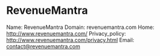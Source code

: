 
# RevenueMantra

Name: RevenueMantra
Domain: revenuemantra.com
Home: http://www.revenuemantra.com/
Privacy_policy: http://www.revenuemantra.com/privacy.html
Email: contact@revenuemantra.com

